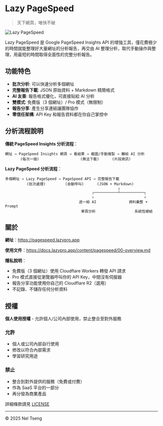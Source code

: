 # Lazy PageSpeed

> 天下網頁，唯快不破

![Lazy PageSpeed](https://pagespeed.lazypro.app/assets/images/og-image.png)

Lazy PageSpeed 是 Google PageSpeed Insights API 的增強工具，僅花費極少的時間就能整理好大量網址的分析報告，再交由 AI 整理分析，取代手動操作與整理，用最短的時間取得全面性的完整分析報告。

## 功能特色

- **批次分析**: 可以快速分析多個網址
- **完整報告下載**: JSON 原始資料 + Markdown 精簡格式
- **AI 友善**: 報告格式優化，可直接貼給 AI 分析
- **雙模式**: 免費版（3 個網址）/ Pro 模式（無限制）
- **報告分享**: 產生分享連結讓團隊協作
- **零信任架構**: API Key 和報告資料都在你自己掌控中

## 分析流程說明

**傳統 PageSpeed Insights 分析流程**：
```
網址 → PageSpeed Insights 網頁 → 看結果 → 截圖/手動複製 → 難給 AI 分析
       (每次一個)                   (無法下載)      (片段資訊)
```

**Lazy PageSpeed 分析流程**：
```
多個網址 → Lazy PageSpeed → PageSpeed API → 完整報告下載
          (批次處理)         (自動呼叫)      (JSON + Markdown)
                                                    ↓
                                        ┌───────────┴───────────┐
                                        ↓                       ↓
                                  逐一給 AI               資料彙整 + Prompt
                                   單頁分析                  系統性總結
```

## 關於

**網址**：https://pagespeed.lazypro.app

**使用文件**：https://docs.lazypro.app/content/pagespeed/00-overview.md

**隱私說明**：
- 免費版（3 個網址）使用 Cloudflare Workers 轉發 API 請求
- Pro 模式直接從瀏覽器呼叫你的 API Key，中間沒有伺服器
- 報告分享功能使用你自己的 Cloudflare R2（選用）
- 不記錄、不儲存任何分析資料


## 授權

**個人使用授權** - 允許個人/公司內部使用，禁止整合至對外服務

### 允許
- 個人或公司內部自行使用
- 修改以符合內部需求
- 學習研究用途

### 禁止
- 整合到對外提供的服務（免費或付費）
- 作為 SaaS 平台的一部分
- 再分發為商業產品

詳細條款請見 [LICENSE](LICENSE)

---

© 2025 Nel Tseng
